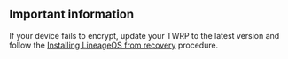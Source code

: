 ## Important information

If your device fails to encrypt, update your TWRP to the latest version and follow the [Installing LineageOS from recovery](https://harryyoud.co.uk/lineage-previews/256440/7/devices/a5y17lte/install#installing-lineageos-from-recovery) procedure.
